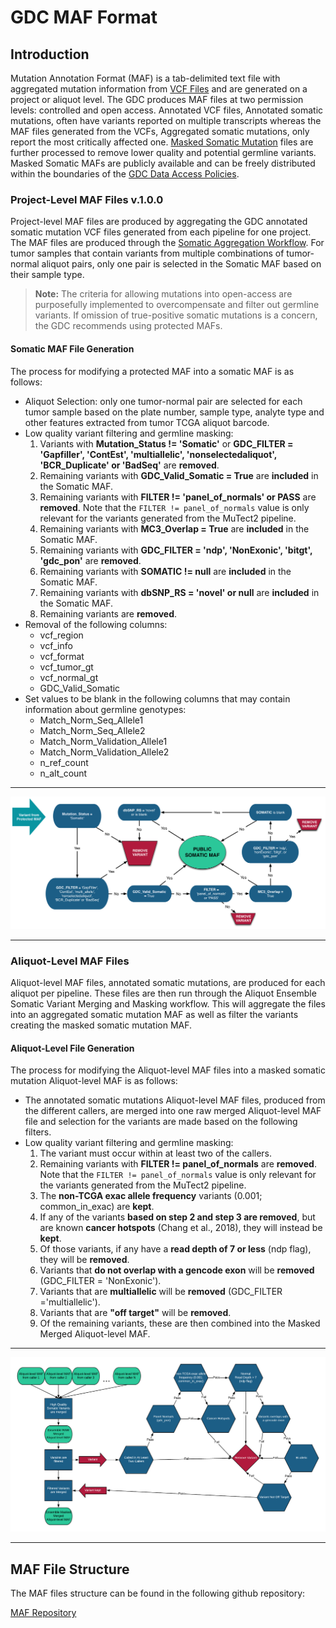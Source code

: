 # GDC MAF Format

## Introduction

Mutation Annotation Format (MAF) is a tab-delimited text file with aggregated mutation information from [VCF Files](VCF_Format.md) and are generated on a project or aliquot level.  The GDC produces MAF files at two permission levels: controlled and open access. Annotated VCF files, Annotated somatic mutations, often have variants reported on multiple transcripts whereas the MAF files generated from the VCFs, Aggregated somatic mutations, only report the most critically affected one. [Masked Somatic Mutation](https://docs.gdc.cancer.gov/Data_Dictionary/viewer/#?view=table-definition-view&id=masked_somatic_mutation) files are further processed to remove lower quality and potential germline variants. Masked Somatic MAFs are publicly available and can be freely distributed within the boundaries of the [GDC Data Access Policies](https://gdc.cancer.gov/access-data/data-access-policies).

### Project-Level MAF Files v.1.0.0

Project-level MAF files are produced by aggregating the GDC annotated somatic mutation VCF files generated from each pipeline for one project. The MAF files are produced through the [Somatic Aggregation Workflow](https://docs.gdc.cancer.gov/Data_Dictionary/viewer/#?view=table-definition-view&id=somatic_aggregation_workflow&_top=1). For tumor samples that contain variants from multiple combinations of tumor-normal aliquot pairs, only one pair is selected in the Somatic MAF based on their sample type. 

> __Note:__ The criteria for allowing mutations into open-access are purposefully implemented to overcompensate and filter out germline variants. If omission of true-positive somatic mutations is a concern, the GDC recommends using protected MAFs.  

#### Somatic MAF File Generation

The process for modifying a protected MAF into a somatic MAF is as follows:

*  Aliquot Selection: only one tumor-normal pair are selected for each tumor sample based on the plate number, sample type, analyte type and other features extracted from tumor TCGA aliquot barcode.
*  Low quality variant filtering and germline masking:
    1. Variants with __Mutation_Status != 'Somatic'__ or __GDC_FILTER = 'Gapfiller', 'ContEst', 'multiallelic', 'nonselectedaliquot', 'BCR_Duplicate' or 'BadSeq'__ are __removed__.
    2. Remaining variants with __GDC_Valid_Somatic = True__ are __included__ in the Somatic MAF.
    3. Remaining variants with __FILTER != 'panel_of_normals' or PASS__ are __removed__. Note that the `FILTER != panel_of_normals` value is only relevant for the variants generated from the MuTect2 pipeline.
    4. Remaining variants with __MC3_Overlap = True__ are __included__ in the Somatic MAF.
    5. Remaining variants with __GDC_FILTER = 'ndp', 'NonExonic', 'bitgt', 'gdc_pon'__ are __removed__.
    6. Remaining variants with __SOMATIC != null__ are __included__ in the Somatic MAF.
    7. Remaining variants with __dbSNP_RS = 'novel' or null__ are __included__ in the Somatic MAF.
    8. Remaining variants are __removed__.
* Removal of the following columns:
    * vcf_region
    * vcf_info
    * vcf_format
    * vcf_tumor_gt
    * vcf_normal_gt
    * GDC_Valid_Somatic
* Set values to be blank in the following columns that may contain information about germline genotypes:
    * Match_Norm_Seq_Allele1
    * Match_Norm_Seq_Allele2
    * Match_Norm_Validation_Allele1
    * Match_Norm_Validation_Allele2
    * n_ref_count
    * n_alt_count

---

![Somatic MAF Generation](images/ProtectedMAF4.png)

---

### Aliquot-Level MAF Files

Aliquot-level MAF files, annotated somatic mutations, are produced for each aliquot per pipeline. These files are then run through the Aliquot Ensemble Somatic Variant Merging and Masking workflow. This will aggregate the files into an aggregated somatic mutation MAF as well as filter the variants creating the masked somatic mutation MAF.

#### Aliquot-Level File Generation

The process for modifying the Aliquot-level MAF files into a masked somatic mutation Aliquot-level MAF is as follows:

*  The annotated somatic mutations Aliquot-level MAF files, produced from the different callers, are merged into one raw merged Aliquot-level MAF file and selection for the variants are made based on the following filters.
*  Low quality variant filtering and germline masking:
    1. The variant must occur within at least two of the callers.
    2. Remaining variants with __FILTER != panel_of_normals__ are __removed__. Note that the `FILTER != panel_of_normals` value is only relevant for the variants generated from the MuTect2 pipeline.
    3. The __non-TCGA exac allele frequency__ variants (0.001; common\_in\_exac) are __kept__.
    4. If any of the variants __based on step 2 and step 3 are removed__, but are known __cancer hotspots__ (Chang et al., 2018), they will instead be __kept__.
    5. Of those variants, if any have a __read depth of 7 or less__ (ndp flag), they will be __removed__.
    6. Variants that __do not overlap with a gencode exon__ will be __removed__ (GDC_FILTER = 'NonExonic').
    7. Variants that are __multiallelic__ will be __removed__ (GDC_FILTER ='multiallelic').
    8. Variants that are __"off target"__ will be __removed__.
    9. Of the remaining variants, these are then combined into the Masked Merged Aliquot-level MAF.

---

![Aliquot-Level MAF](images/New_MAF_diagram_26April2018.png)

---

## MAF File Structure

The MAF files structure can be found in the following github repository:

[MAF Repository](https://github.com/NCI-GDC/maf-lib/tree/master/src/maflib/resources)
